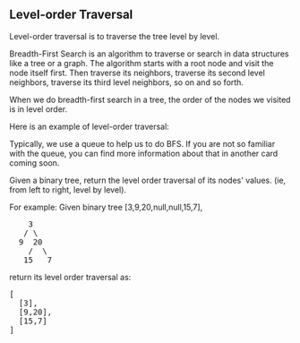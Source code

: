 ## Level-order Traversal

Level-order traversal is to traverse the tree level by level.

Breadth-First Search is an algorithm to traverse or search in data structures like a tree or a graph. The algorithm starts with a root node and visit the node itself first. Then traverse its neighbors, traverse its second level neighbors, traverse its third level neighbors, so on and so forth.

When we do breadth-first search in a tree, the order of the nodes we visited is in level order.

Here is an example of level-order traversal:

Typically, we use a queue to help us to do BFS. If you are not so familiar with the queue, you can find more information about that in another card coming soon.

Given a binary tree, return the level order traversal of its nodes' values. (ie, from left to right, level by level).

For example:
Given binary tree [3,9,20,null,null,15,7],
<pre>
    3
   / \
  9  20
    /  \
   15   7
</pre>
return its level order traversal as:
<pre>
[
  [3],
  [9,20],
  [15,7]
]
</pre>